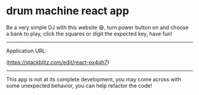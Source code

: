 # drum machine react app
<p>Be a very simple DJ with this website 😆, turn power button on and choose a bank to play, click the squares or digit the expected key, have fun!</p>
<hr>

<p>Application URL:</p>

(https://stackblitz.com/edit/react-px4qh7)

<hr>
<p>This app is not at its complete development, you may come across with some unexpected behavior, you can help refactor the code!</p>
